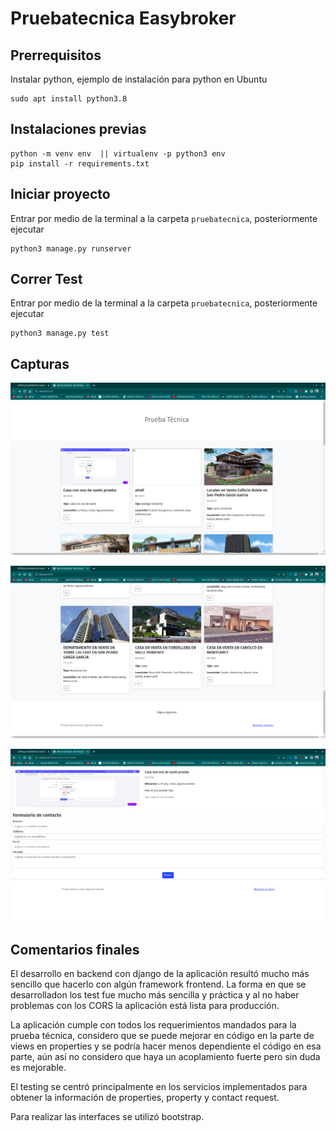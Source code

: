 # Pruebatecnica Easybroker

## Prerrequisitos

Instalar python, ejemplo de instalación para python en Ubuntu
```
sudo apt install python3.8
```

## Instalaciones previas

```
python -m venv env  || virtualenv -p python3 env
pip install -r requirements.txt
```

## Iniciar proyecto 

Entrar por medio de la terminal a la carpeta `pruebatecnica`, posteriormente ejecutar

```
python3 manage.py runserver
```

## Correr Test

Entrar por medio de la terminal a la carpeta `pruebatecnica`, posteriormente ejecutar

```
python3 manage.py test
```

## Capturas
![alt text](https://github.com/asunawesker/pruebatecnica-easybroker/blob/main/easybroker_images/easy1.png)

![alt text](https://github.com/asunawesker/pruebatecnica-easybroker/blob/main/easybroker_images/easy2.png)

![alt text](https://github.com/asunawesker/pruebatecnica-easybroker/blob/main/easybroker_images/easy3.png)

## Comentarios finales

El desarrollo en backend con django de la aplicación resultó mucho más sencillo que hacerlo con algún framework frontend. La forma en que se desarrolladon los test fue mucho más sencilla y práctica y al no haber problemas con los CORS la aplicación está lista para producción. 

La aplicación cumple con todos los requerimientos mandados para la prueba técnica, considero que se puede mejorar en código en la parte de views en properties y se podría hacer menos dependiente el código en esa parte, aún así no considero que haya un acoplamiento fuerte pero sin duda es mejorable.

El testing se centró principalmente en los servicios implementados para obtener la información de properties, property y contact request.

Para realizar las interfaces se utilizó bootstrap.

